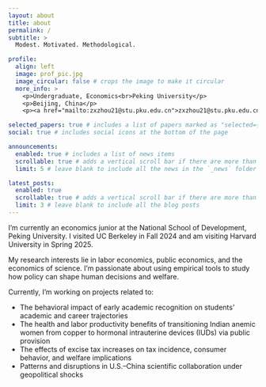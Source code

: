 ```yaml
---
layout: about
title: about
permalink: /
subtitle: >
  Modest. Motivated. Methodological.

profile:
  align: left
  image: prof_pic.jpg
  image_circular: false # crops the image to make it circular
  more_info: >
    <p>Undergraduate, Economics<br>Peking University</p>
    <p>Beijing, China</p>
    <p><a href="mailto:zxzhou21@stu.pku.edu.cn">zxzhou21@stu.pku.edu.cn</a></p>

selected_papers: true # includes a list of papers marked as "selected={true}"
social: true # includes social icons at the bottom of the page

announcements:
  enabled: true # includes a list of news items
  scrollable: true # adds a vertical scroll bar if there are more than 3 news items
  limit: 5 # leave blank to include all the news in the `_news` folder

latest_posts:
  enabled: true
  scrollable: true # adds a vertical scroll bar if there are more than 3 new posts items
  limit: 3 # leave blank to include all the blog posts
---
```


I’m currently an economics junior at the National School of Development, Peking University. I visited UC Berkeley in Fall 2024 and am visiting Harvard University in Spring 2025.

My research interests lie in labor economics, public economics, and the economics of science. I’m passionate about using empirical tools to study how policy can shape human decisions and welfare.

Currently, I’m working on projects related to:
- The behavioral impact of early academic recognition on students’ academic and career trajectories  
- The health and labor productivity benefits of transitioning Indian anemic women from copper to hormonal intrauterine devices (IUDs) via public provision  
- The effects of excise tax increases on tax incidence, consumer behavior, and welfare implications  
- Patterns and disruptions in U.S.–China scientific collaboration under geopolitical shocks